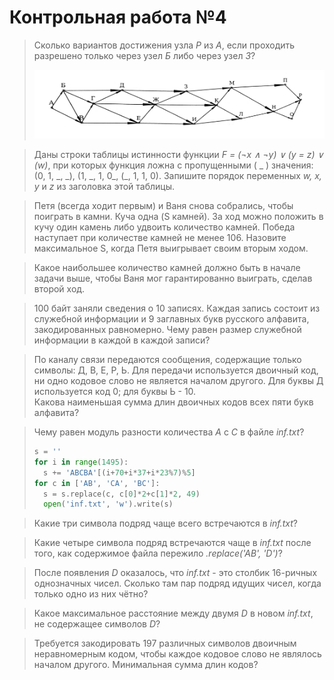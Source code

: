 # Контрольная работа №4

> Сколько вариантов достижения узла *P* из *A*, если проходить разрешено только через узел *Б* либо через узел *З*?
> 
> ![](https://github.com/Thundiverter/infege2022/blob/main/repofiles/test04_task01.png)

> Даны строки таблицы истинности функции *F = (¬x ∧ ¬y) ∨ (y = z) ∨ (w)*, при которых функция ложна с пропущенными ( \_ ) значения: (0, 1, \_, \_), (1, \_, 1, 0_, (\_, 1, 1, 0). Запишите порядок переменных *w, x, y* и *z* из заголовка этой таблицы.

> Петя (всегда ходит первым) и Ваня снова собрались, чтобы поиграть в камни. Куча одна (S камней). За ход можно положить в кучу один камень либо удвоить количество камней. Победа наступает при количестве камней не менее 106. Назовите максимальное S, когда Петя выигрывает своим вторым ходом.

> Какое наибольшее количество камней должно быть в начале задачи выше, чтобы Ваня мог гарантированно выиграть, сделав второй ход.

> 100 байт заняли сведения о 10 записях. Каждая запись состоит из служебной информации и 9 заглавных букв русского алфавита, закодированных равномерно. Чему равен размер служебной информации в каждой в каждой записи?

> По каналу связи передаются сообщения, содержащие только символы: Д, В, Е, Р, Ь. Для передачи используется двоичный код, ни одно кодовое слово не является началом другого. Для буквы Д используется код 0; для буквы Ь - 10.<br>Какова наименьшая сумма длин двоичных кодов всех пяти букв алфавита?

> Чему равен модуль разности количества *А* с *С* в файле *inf.txt*?
> ```python
> s = ''
> for i in range(1495):
>   s += 'ABCBA'[(i+70+i*37+i*23%7)%5]
> for c in ['AB', 'CA', 'BC']:
>   s = s.replace(c, c[0]*2+c[1]*2, 49)
>   open('inf.txt', 'w').write(s)
>   ```

> Какие три символа подряд чаще всего встречаются в *inf.txt*?

> Какие четыре символа подряд встречаются чаще в *inf.txt* после того, как содержимое файла пережило *.replace('AB', 'D')*?

> После появления *D* оказалось, что *inf.txt* - это столбик 16-ричных однозначных чисел. Сколько там пар подряд идущих чисел, когда только одно из них чётно?

> Какое максимальное расстояние между двумя *D* в новом *inf.txt*, не содержащее символов *D*?

> Требуется закодировать 197 различных символов двоичным неравномерным кодом, чтобы каждое кодовое слово не являлось началом другого. Минимальная сумма длин кодов?
